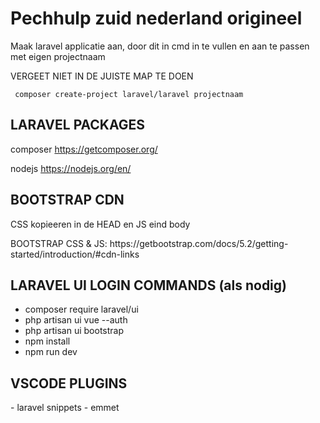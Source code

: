<h1> Pechhulp zuid nederland origineel </h1>

<p>Maak laravel applicatie aan, door dit in cmd in te vullen en aan te passen met eigen projectnaam</p>
<p>VERGEET NIET IN DE JUISTE MAP TE DOEN</p>
<code> composer create-project laravel/laravel projectnaam </code>

<h2> LARAVEL PACKAGES </h2>

composer
https://getcomposer.org/

nodejs
https://nodejs.org/en/

<h2> BOOTSTRAP CDN </h2>


<p>CSS kopieeren in de HEAD en JS eind body</p>
BOOTSTRAP CSS & JS: https://getbootstrap.com/docs/5.2/getting-started/introduction/#cdn-links


<h2> LARAVEL UI LOGIN COMMANDS (als nodig)</h2>

- composer require laravel/ui
- php artisan ui vue --auth
- php artisan ui bootstrap
- npm install
- npm run dev

<h2> VSCODE PLUGINS </h2>
- laravel snippets
- emmet


